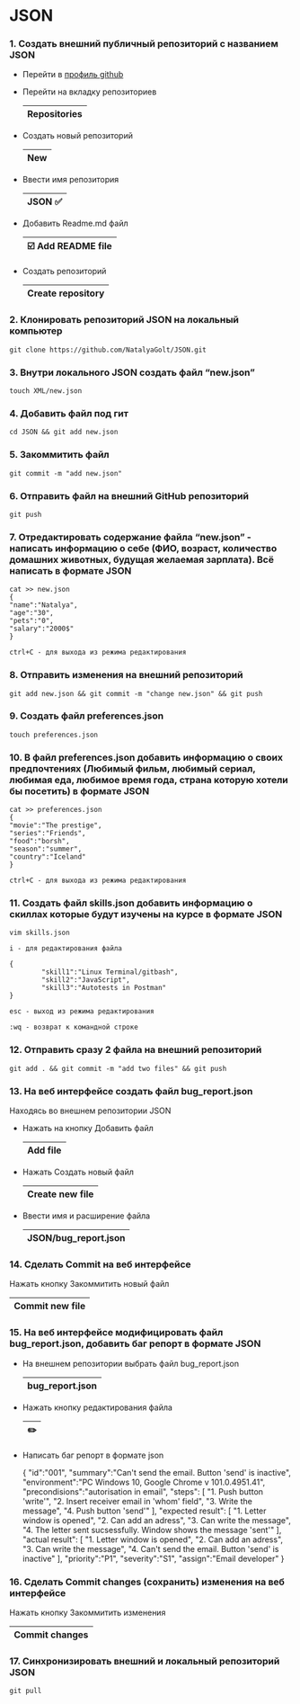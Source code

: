# JSON
### 1. Создать внешний публичный репозиторий c названием JSON
- Перейти в [профиль github](https://github.com/NatalyaGolt, "NatalyaGolt github profile")
  
- Перейти на вкладку репозиториев 

  |Repositories|
  |------------|
  
- Создать новый репозиторий
  
  |New|
  |---|
  
- Ввести имя репозитория
  
 
  |JSON :white_check_mark:|
  |-----------------------|
  
- Добавить Readme.md файл

  |:ballot_box_with_check: Add README file|
  |---------------------------------------|
- Создать репозиторий
  
  |Create repository|
  |-----------------|
### 2. Клонировать репозиторий JSON на локальный компьютер
    git clone https://github.com/NatalyaGolt/JSON.git
### 3. Внутри локального JSON создать файл “new.json”
    touch XML/new.json
### 4. Добавить файл под гит
    cd JSON && git add new.json
### 5. Закоммитить файл
    git commit -m "add new.json"
### 6. Отправить файл на внешний GitHub репозиторий
    git push
### 7. Отредактировать содержание файла “new.json” - написать информацию о себе (ФИО, возраст, количество домашних животных, будущая желаемая зарплата). Всё написать в формате JSON
    cat >> new.json
    {
    "name":"Natalya",
    "age":"30",
    "pets":"0",
    "salary":"2000$"
    }

    ctrl+C - для выхода из режима редактирования

### 8. Отправить изменения на внешний репозиторий
    git add new.json && git commit -m "change new.json" && git push   
### 9. Создать файл preferences.json
    touch preferences.json
### 10. В файл preferences.json добавить информацию о своих предпочтениях (Любимый фильм, любимый сериал, любимая еда, любимое время года, страна которую хотели бы посетить) в формате JSON
    cat >> preferences.json
    {
    "movie":"The prestige",
    "series":"Friends",
    "food":"borsh",
    "season":"summer",
    "country":"Iceland"
    }

    ctrl+C - для выхода из режима редактирования
### 11. Создать файл skills.json добавить информацию о скиллах которые будут изучены на курсе в формате JSON
    vim skills.json

    i - для редактирования файла

    {
            "skill1":"Linux Terminal/gitbash",
            "skill2":"JavaScript",
            "skill3":"Autotests in Postman"
    }

    esc - выход из режима редактирования

    :wq - возврат к командной строке
### 12. Отправить сразу 2 файла на внешний репозиторий
    git add . && git commit -m "add two files" && git push
### 13. На веб интерфейсе создать файл bug_report.json
Находясь во внешнем репозитории JSON
- Нажать на кнопку Добавить файл
  
  |Add file|
  |--------|
- Нажать Создать новый файл
  
  |Create new file|
  |---------------|
- Ввести имя и расширение файла
  
  |JSON/bug_report.json|
  |--------------------|
### 14. Сделать Commit на веб интерфейсе
Нажать кнопку Закоммитить новый файл

  |Commit new file|
  |---------------|

### 15. На веб интерфейсе модифицировать файл bug_report.json, добавить баг репорт в формате JSON
- На внешнем репозитории выбрать файл bug_report.json 
  
  |bug_report.json|
  |---------------|

- Нажать кнопку редактирования файла

  |:pencil2:|
  |---------|

- Написать баг репорт в формате json

   {
    "id":"001",
    "summary":"Can't send the email. Button 'send' is inactive",
    "environment":"PC Windows 10, Google Chrome v 101.0.4951.41",
    "precondisions":"autorisation in email",
    "steps":
    [
      "1. Push button 'write'",
      "2. Insert receiver email in 'whom' field",
      "3. Write the message",
      "4. Push button 'send'"
    ],
    "expected result":
    [
      "1. Letter window is opened",
      "2. Can add an adress",
      "3. Can write the message",
      "4. The letter sent sucsessfully. Window shows the message 'sent'"
    ],
    "actual result":
     [
      "1. Letter window is opened",
      "2. Can add an adress",
      "3. Can write the message",
      "4. Can't send the email. Button 'send' is inactive"
     ],
    "priority":"P1",
    "severity":"S1",
    "assign":"Email developer"
  }

### 16.  Сделать Commit changes (сохранить) изменения на веб интерфейсе
Нажать кнопку Закоммитить изменения

|Commit changes|
|--------------|

### 17. Синхронизировать внешний и локальный репозиторий JSON
    git pull
